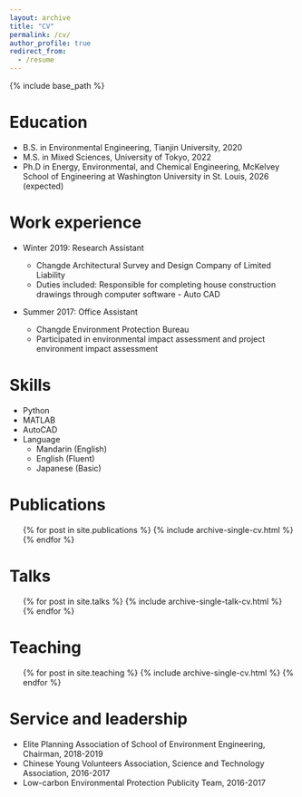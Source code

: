 ```yaml
---
layout: archive
title: "CV"
permalink: /cv/
author_profile: true
redirect_from:
  - /resume
---
```


{% include base_path %}

Education
======
* B.S. in Environmental Engineering, Tianjin University, 2020
* M.S. in Mixed Sciences, University of Tokyo, 2022
* Ph.D in Energy, Environmental, and Chemical Engineering, McKelvey School of Engineering at Washington University in St. Louis, 2026 (expected)

Work experience
======
* Winter 2019: Research Assistant
  * Changde Architectural Survey and Design Company of Limited Liability             
  * Duties included: Responsible for completing house construction drawings through computer software - Auto CAD

* Summer 2017: Office Assistant
  * Changde Environment Protection Bureau   
  * Participated in environmental impact assessment and project environment impact assessment                                                             

  
Skills
======
* Python
* MATLAB
* AutoCAD
* Language
  * Mandarin (English)
  * English (Fluent)
  * Japanese (Basic)

Publications
======
  <ul>{% for post in site.publications %}
    {% include archive-single-cv.html %}
  {% endfor %}</ul>
  
Talks
======
  <ul>{% for post in site.talks %}
    {% include archive-single-talk-cv.html %}
  {% endfor %}</ul>
  
Teaching
======
  <ul>{% for post in site.teaching %}
    {% include archive-single-cv.html %}
  {% endfor %}</ul>
  
Service and leadership
======
* Elite Planning Association of School of Environment Engineering, Chairman, 2018-2019
* Chinese Young Volunteers Association, Science and Technology Association, 2016-2017
* Low-carbon Environmental Protection Publicity Team, 2016-2017

